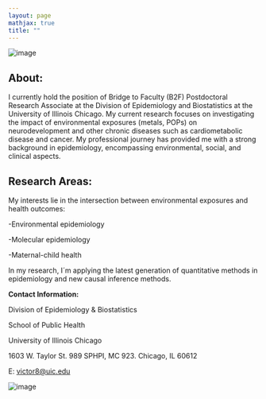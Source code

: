 ```yaml
---
layout: page
mathjax: true
title: ""
---
```



 
 ![image](https://github.com/victorflorez/victorflorez.github.io/assets/100101223/409ac24f-844a-4d70-981e-3db3f82789d9)



  
## About:
I currently hold the position of Bridge to Faculty (B2F) Postdoctoral Research Associate at the Division of Epidemiology and Biostatistics at the University of Illinois Chicago. My current research focuses on investigating the impact of environmental exposures (metals, POPs) on neurodevelopment and other chronic diseases such as cardiometabolic disease and cancer. My professional journey has provided me with a strong background in epidemiology, encompassing environmental, social, and clinical aspects.


## Research Areas:
My interests lie in the intersection between environmental exposures and health outcomes:

-Environmental epidemiology

-Molecular epidemiology

-Maternal-child health

In my research, I´m applying the latest generation of quantitative methods in epidemiology and new causal inference methods. 





   **Contact Information:**
   
Division of Epidemiology & Biostatistics

School of Public Health

University of Illinois Chicago

1603 W. Taylor St. 989 SPHPI, MC 923. Chicago, IL 60612

E: victor8@uic.edu 


      
![image](https://github.com/user-attachments/assets/c735ce0d-2c68-4995-a936-955c88a927d0)

